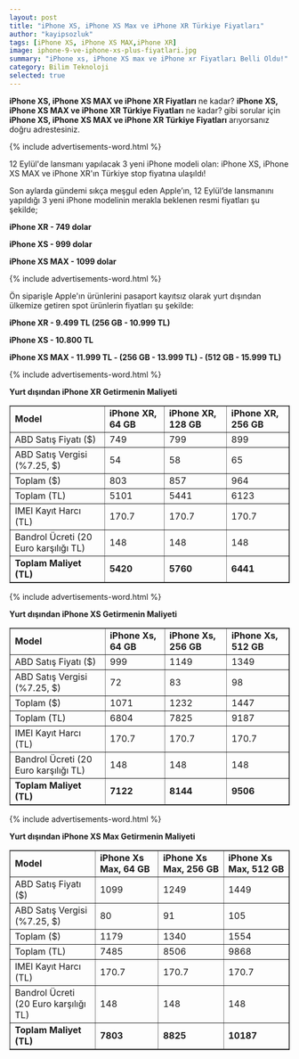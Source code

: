 ```yaml
---
layout: post
title: "iPhone XS, iPhone XS Max ve iPhone XR Türkiye Fiyatları"
author: "kayipsozluk"
tags: [iPhone XS, iPhone XS MAX,iPhone XR]
image: iphone-9-ve-iphone-xs-plus-fiyatlari.jpg
summary: "iPhone xs, iPhone XS max ve iPhone xr Fiyatları Belli Oldu!"
category: Bilim Teknoloji
selected: true  
---
```


**iPhone XS, iPhone XS MAX ve iPhone XR Fiyatları** ne kadar? **iPhone XS, iPhone XS MAX ve iPhone XR Türkiye Fiyatları** ne kadar? gibi sorular için **iPhone XS, iPhone XS MAX ve iPhone XR Türkiye Fiyatları** arıyorsanız doğru adrestesiniz.

{% include advertisements-word.html %}

12 Eylül'de lansmanı yapılacak 3 yeni iPhone modeli olan: iPhone XS, iPhone XS MAX ve iPhone XR'ın Türkiye stop fiyatına ulaşıldı!

Son aylarda gündemi sıkça meşgul eden Apple’ın, 12 Eylül’de lansmanını yapıldığı 3 yeni iPhone modelinin merakla beklenen resmi fiyatları şu şekilde;  

**iPhone XR - 749 dolar**

**iPhone XS - 999 dolar**

**iPhone XS MAX - 1099 dolar**

{% include advertisements-word.html %}

Ön siparişle Apple'ın ürünlerini pasaport kayıtsız olarak yurt dışından ülkemize getiren spot ürünlerin fiyatları şu şekilde:

**iPhone XR - 9.499 TL (256 GB - 10.999 TL)**

**iPhone XS - 10.800 TL**

**iPhone XS MAX - 11.999 TL - (256 GB - 13.999 TL) - (512 GB - 15.999 TL)**

{% include advertisements-word.html %}

**Yurt dışından iPhone XR Getirmenin Maliyeti** 

<table border="1">
<tr>
<td data-sheets-value="{"><strong>Model</strong></td>
<td data-sheets-value="{"><strong>iPhone XR, 64 GB</strong></td>
<td data-sheets-value="{"><strong>iPhone XR, 128 GB</strong></td>
<td data-sheets-value="{"><strong>iPhone XR, 256 GB</strong></td>
</tr>
<tr>
<td data-sheets-value="{">ABD Satış Fiyatı ($)</td>
<td data-sheets-value="{">749</td>
<td data-sheets-value="{">799</td>
<td data-sheets-value="{">899</td>
</tr>
<tr>
<td data-sheets-value="{">ABD Satış Vergisi (%7.25, $)</td>
<td data-sheets-value="{" data-sheets-numberformat="[null,2," data-sheets-formula="=R[-1]C[0]*0.0725">54</td>
<td data-sheets-value="{" data-sheets-numberformat="[null,2," data-sheets-formula="=R[-1]C[0]*0.0725">58</td>
<td data-sheets-value="{" data-sheets-numberformat="[null,2," data-sheets-formula="=R[-1]C[0]*0.0725">65</td>
</tr>
<tr>
<td data-sheets-value="{">Toplam ($)</td>
<td data-sheets-value="{" data-sheets-numberformat="[null,2," data-sheets-formula="=R[-2]C[0]+R[-1]C[0]">803</td>
<td data-sheets-value="{" data-sheets-numberformat="[null,2," data-sheets-formula="=R[-2]C[0]+R[-1]C[0]">857</td>
<td data-sheets-value="{" data-sheets-numberformat="[null,2," data-sheets-formula="=R[-2]C[0]+R[-1]C[0]">964</td>
</tr>
<tr>
<td data-sheets-value="{">Toplam (TL)</td>
<td data-sheets-value="{" data-sheets-numberformat="[null,2," data-sheets-formula="=R[-1]C[0]*6.35">5101</td>
<td data-sheets-value="{" data-sheets-numberformat="[null,2," data-sheets-formula="=R[-1]C[0]*6.35">5441</td>
<td data-sheets-value="{" data-sheets-numberformat="[null,2," data-sheets-formula="=R[-1]C[0]*6.35">6123</td>
</tr>
<tr>
<td data-sheets-value="{">IMEI Kayıt Harcı (TL)</td>
<td data-sheets-value="{">170.7</td>
<td data-sheets-value="{">170.7</td>
<td data-sheets-value="{">170.7</td>
</tr>
<tr>
<td data-sheets-value="{">Bandrol Ücreti (20 Euro karşılığı TL)</td>
<td data-sheets-value="{">148</td>
<td data-sheets-value="{">148</td>
<td data-sheets-value="{">148</td>
</tr>
<tr>
<td data-sheets-value="{"><strong>Toplam Maliyet (TL)</strong></td>
<td data-sheets-value="{" data-sheets-numberformat="[null,2," data-sheets-formula="=R[-3]C[0]+R[-2]C[0]+R[-1]C[0]"><strong>5420</strong></td>
<td data-sheets-value="{" data-sheets-numberformat="[null,2," data-sheets-formula="=R[-3]C[0]+R[-2]C[0]+R[-1]C[0]"><strong>5760</strong></td>
<td data-sheets-value="{" data-sheets-numberformat="[null,2," data-sheets-formula="=R[-3]C[0]+R[-2]C[0]+R[-1]C[0]"><strong>6441</strong></td>
</tr>
</table>


{% include advertisements-word.html %}


**Yurt dışından iPhone XS Getirmenin Maliyeti** 

<table border="1">
<tr>
<td data-sheets-value="{"><strong>Model</strong></td>
<td data-sheets-value="{"><strong>iPhone Xs, 64 GB</strong></td>
<td data-sheets-value="{"><strong>iPhone Xs, 256 GB</strong></td>
<td data-sheets-value="{"><strong>iPhone Xs, 512 GB</strong></td>
</tr>
<tr>
<td data-sheets-value="{">ABD Satış Fiyatı ($)</td>
<td data-sheets-value="{">999</td>
<td data-sheets-value="{">1149</td>
<td data-sheets-value="{">1349</td>
</tr>
<tr>
<td data-sheets-value="{">ABD Satış Vergisi (%7.25, $)</td>
<td data-sheets-value="{" data-sheets-numberformat="[null,2," data-sheets-formula="=R[-1]C[0]*0.0725">72</td>
<td data-sheets-value="{" data-sheets-numberformat="[null,2," data-sheets-formula="=R[-1]C[0]*0.0725">83</td>
<td data-sheets-value="{" data-sheets-numberformat="[null,2," data-sheets-formula="=R[-1]C[0]*0.0725">98</td>
</tr>
<tr>
<td data-sheets-value="{">Toplam ($)</td>
<td data-sheets-value="{" data-sheets-numberformat="[null,2," data-sheets-formula="=R[-2]C[0]+R[-1]C[0]">1071</td>
<td data-sheets-value="{" data-sheets-numberformat="[null,2," data-sheets-formula="=R[-2]C[0]+R[-1]C[0]">1232</td>
<td data-sheets-value="{" data-sheets-numberformat="[null,2," data-sheets-formula="=R[-2]C[0]+R[-1]C[0]">1447</td>
</tr>
<tr>
<td data-sheets-value="{">Toplam (TL)</td>
<td data-sheets-value="{" data-sheets-numberformat="[null,2," data-sheets-formula="=R[-1]C[0]*6.35">6804</td>
<td data-sheets-value="{" data-sheets-numberformat="[null,2," data-sheets-formula="=R[-1]C[0]*6.35">7825</td>
<td data-sheets-value="{" data-sheets-numberformat="[null,2," data-sheets-formula="=R[-1]C[0]*6.35">9187</td>
</tr>
<tr>
<td data-sheets-value="{">IMEI Kayıt Harcı (TL)</td>
<td data-sheets-value="{">170.7</td>
<td data-sheets-value="{">170.7</td>
<td data-sheets-value="{">170.7</td>
</tr>
<tr>
<td data-sheets-value="{">Bandrol Ücreti (20 Euro karşılığı TL)</td>
<td data-sheets-value="{">148</td>
<td data-sheets-value="{">148</td>
<td data-sheets-value="{">148</td>
</tr>
<tr>
<td data-sheets-value="{"><strong>Toplam Maliyet (TL)</strong></td>
<td data-sheets-value="{" data-sheets-numberformat="[null,2," data-sheets-formula="=R[-3]C[0]+R[-2]C[0]+R[-1]C[0]"><strong>7122</strong></td>
<td data-sheets-value="{" data-sheets-numberformat="[null,2," data-sheets-formula="=R[-3]C[0]+R[-2]C[0]+R[-1]C[0]"><strong>8144</strong></td>
<td data-sheets-value="{" data-sheets-numberformat="[null,2," data-sheets-formula="=R[-3]C[0]+R[-2]C[0]+R[-1]C[0]"><strong>9506</strong></td>
</tr>
</table>

{% include advertisements-word.html %}

**Yurt dışından iPhone XS Max Getirmenin Maliyeti** 

<table border="1">
<tr>
<td data-sheets-value="{"><strong>Model</strong></td>
<td data-sheets-value="{"><strong>iPhone Xs Max, 64 GB</strong></td>
<td data-sheets-value="{"><strong>iPhone Xs Max, 256 GB</strong></td>
<td data-sheets-value="{">
<div>
<div><strong>iPhone Xs Max, 512 GB</strong></div>
</div>
</td>
</tr>
<tr>
<td data-sheets-value="{">ABD Satış Fiyatı ($)</td>
<td data-sheets-value="{">1099</td>
<td data-sheets-value="{">1249</td>
<td data-sheets-value="{">1449</td>
</tr>
<tr>
<td data-sheets-value="{">ABD Satış Vergisi (%7.25, $)</td>
<td data-sheets-value="{" data-sheets-numberformat="[null,2," data-sheets-formula="=R[-1]C[0]*0.0725">80</td>
<td data-sheets-value="{" data-sheets-numberformat="[null,2," data-sheets-formula="=R[-1]C[0]*0.0725">91</td>
<td data-sheets-value="{" data-sheets-numberformat="[null,2," data-sheets-formula="=R[-1]C[0]*0.0725">105</td>
</tr>
<tr>
<td data-sheets-value="{">Toplam ($)</td>
<td data-sheets-value="{" data-sheets-numberformat="[null,2," data-sheets-formula="=R[-2]C[0]+R[-1]C[0]">1179</td>
<td data-sheets-value="{" data-sheets-numberformat="[null,2," data-sheets-formula="=R[-2]C[0]+R[-1]C[0]">1340</td>
<td data-sheets-value="{" data-sheets-numberformat="[null,2," data-sheets-formula="=R[-2]C[0]+R[-1]C[0]">1554</td>
</tr>
<tr>
<td data-sheets-value="{">Toplam (TL)</td>
<td data-sheets-value="{" data-sheets-numberformat="[null,2," data-sheets-formula="=R[-1]C[0]*6.35">7485</td>
<td data-sheets-value="{" data-sheets-numberformat="[null,2," data-sheets-formula="=R[-1]C[0]*6.35">8506</td>
<td data-sheets-value="{" data-sheets-numberformat="[null,2," data-sheets-formula="=R[-1]C[0]*6.35">9868</td>
</tr>
<tr>
<td data-sheets-value="{">IMEI Kayıt Harcı (TL)</td>
<td data-sheets-value="{">170.7</td>
<td data-sheets-value="{">170.7</td>
<td data-sheets-value="{">170.7</td>
</tr>
<tr>
<td data-sheets-value="{">Bandrol Ücreti (20 Euro karşılığı TL)</td>
<td data-sheets-value="{">148</td>
<td data-sheets-value="{">148</td>
<td data-sheets-value="{">148</td>
</tr>
<tr>
<td data-sheets-value="{"><strong>Toplam Maliyet (TL)</strong></td>
<td data-sheets-value="{" data-sheets-numberformat="[null,2," data-sheets-formula="=R[-3]C[0]+R[-2]C[0]+R[-1]C[0]"><strong>7803</strong></td>
<td data-sheets-value="{" data-sheets-numberformat="[null,2," data-sheets-formula="=R[-3]C[0]+R[-2]C[0]+R[-1]C[0]"><strong>8825</strong></td>
<td data-sheets-value="{" data-sheets-numberformat="[null,2," data-sheets-formula="=R[-3]C[0]+R[-2]C[0]+R[-1]C[0]"><strong>10187</strong></td>
</tr>
</table>